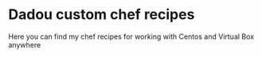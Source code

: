# Dadou custom chef recipes

Here you can find my chef recipes for working with Centos and Virtual Box anywhere
